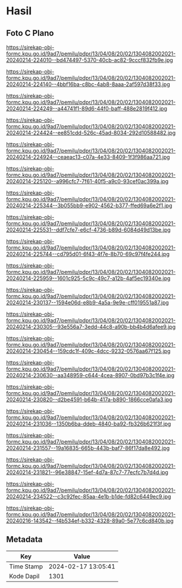# Hasil

## Foto C Plano

https://sirekap-obj-formc.kpu.go.id/9ad7/pemilu/pdpr/13/04/08/20/02/1304082002021-20240214-224010--bd474497-5370-40cb-ac82-9cccf832fb9e.jpg

https://sirekap-obj-formc.kpu.go.id/9ad7/pemilu/pdpr/13/04/08/20/02/1304082002021-20240214-224140--4bbf16ba-c8bc-4ab8-8aaa-2af597d38f33.jpg

https://sirekap-obj-formc.kpu.go.id/9ad7/pemilu/pdpr/13/04/08/20/02/1304082002021-20240214-224249--a44741f1-89d6-44f0-baff-488e2819f412.jpg

https://sirekap-obj-formc.kpu.go.id/9ad7/pemilu/pdpr/13/04/08/20/02/1304082002021-20240214-224424--ee851cdd-526c-45ad-8034-292d10588482.jpg

https://sirekap-obj-formc.kpu.go.id/9ad7/pemilu/pdpr/13/04/08/20/02/1304082002021-20240214-224924--ceaeac13-c07a-4e33-8409-1f3f986aa721.jpg

https://sirekap-obj-formc.kpu.go.id/9ad7/pemilu/pdpr/13/04/08/20/02/1304082002021-20240214-225120--a996cfc7-7f61-40f5-a9c0-93cef0ac399a.jpg

https://sirekap-obj-formc.kpu.go.id/9ad7/pemilu/pdpr/13/04/08/20/02/1304082002021-20240214-225344--3b055bb9-e902-4562-b377-ffed69a6e2f1.jpg

https://sirekap-obj-formc.kpu.go.id/9ad7/pemilu/pdpr/13/04/08/20/02/1304082002021-20240214-225531--ddf7cfe7-e6cf-4736-b89d-6084d49d13be.jpg

https://sirekap-obj-formc.kpu.go.id/9ad7/pemilu/pdpr/13/04/08/20/02/1304082002021-20240214-225744--cd795d01-6f43-4f7e-8b70-69c97f4fe244.jpg

https://sirekap-obj-formc.kpu.go.id/9ad7/pemilu/pdpr/13/04/08/20/02/1304082002021-20240214-225959--1601c925-5c9c-49c7-a12b-4af5ec19340e.jpg

https://sirekap-obj-formc.kpu.go.id/9ad7/pemilu/pdpr/13/04/08/20/02/1304082002021-20240214-230137--1594e06d-e8b9-4a5a-9e9e-cff019551a87.jpg

https://sirekap-obj-formc.kpu.go.id/9ad7/pemilu/pdpr/13/04/08/20/02/1304082002021-20240214-230305--93e556a7-3edd-44c8-a90b-bb4b4d6afee9.jpg

https://sirekap-obj-formc.kpu.go.id/9ad7/pemilu/pdpr/13/04/08/20/02/1304082002021-20240214-230454--159cdc1f-409c-4dcc-9232-0576aa67f125.jpg

https://sirekap-obj-formc.kpu.go.id/9ad7/pemilu/pdpr/13/04/08/20/02/1304082002021-20240214-230630--aa348959-c644-4cea-8907-0bd97b3c1f4e.jpg

https://sirekap-obj-formc.kpu.go.id/9ad7/pemilu/pdpr/13/04/08/20/02/1304082002021-20240214-230820--d2be4591-b64b-417a-b890-1866cce0afa3.jpg

https://sirekap-obj-formc.kpu.go.id/9ad7/pemilu/pdpr/13/04/08/20/02/1304082002021-20240214-231036--1350b6ba-ddeb-4840-ba92-fb326b621f3f.jpg

https://sirekap-obj-formc.kpu.go.id/9ad7/pemilu/pdpr/13/04/08/20/02/1304082002021-20240214-231557--19a16835-665b-443b-baf7-86f17da8e492.jpg

https://sirekap-obj-formc.kpu.go.id/9ad7/pemilu/pdpr/13/04/08/20/02/1304082002021-20240214-231821--96e38847-15ef-4d7a-87c7-77ecfc7b7d4d.jpg

https://sirekap-obj-formc.kpu.go.id/9ad7/pemilu/pdpr/13/04/08/20/02/1304082002021-20240214-234522--c3c92fec-85aa-4e1b-b1de-fd82c6449ec9.jpg

https://sirekap-obj-formc.kpu.go.id/9ad7/pemilu/pdpr/13/04/08/20/02/1304082002021-20240216-143542--f4b534ef-b332-4328-89a0-5e77c6cd840b.jpg


## Metadata

| Key        | Value               |
| ---------- | ------------------- |
| Time Stamp | 2024-02-17 13:05:41 |
| Kode Dapil | 1301                |



